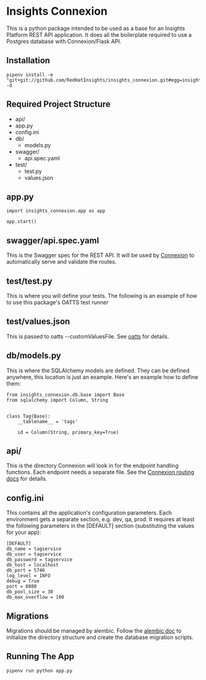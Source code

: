 Insights Connexion
===========================================

This is a python package intended to be used as a base for an Insights Platform REST API application. It does all the boilerplate required to use a Postgres database with Connexion/Flask API. 

Installation
--------------------
```
pipenv install -e "git+git://github.com/RedHatInsights/insights_connexion.git#egg=insights_connexion" -d
```

Required Project Structure
--------------------
- api/
- app.py
- config.ini
- db/
  - models.py
- swagger/ 
  - api.spec.yaml
- test/
  - test.py
  - values.json

app.py
--------------------
```
import insights_connexion.app as app

app.start()
```

swagger/api.spec.yaml
--------------------
This is the Swagger spec for the REST API. It will be used by [Connexion](https://github.com/zalando/connexion/) to automatically serve and validate the routes.

test/test.py
--------------------
This is where you will define your tests. The following is an example of how to use this package's OATTS test runner


test/values.json
--------------------
This is passed to oatts --customValuesFile. See [oatts](https://github.com/google/oatts) for details.

db/models.py
--------------------
This is where the SQLAlchemy models are defined. They can be defined anywhere, this location is just an example. Here's an example how to define them:

```
from insights_connexion.db.base import Base
from sqlalchemy import Column, String


class Tag(Base):
    __tablename__ = 'tags'

    id = Column(String, primary_key=True)
```

api/
--------------------
This is the directory Connexion will look in for the endpoint handling functions. Each endpoint needs a separate file. See the [Connexion routing docs](https://connexion.readthedocs.io/en/latest/routing.html) for details.

config.ini
--------------------
This contains all the application's configuration parameters. Each environment gets a separate section, e.g. dev, qa, prod. It requires at least the following parameters in the [DEFAULT] section (substituting the values for your app):
```
[DEFAULT]
db_name = tagservice
db_user = tagservice
db_password = tagservice
db_host = localhost
db_port = 5746
log_level = INFO
debug = True
port = 8080
db_pool_size = 30
db_max_overflow = 100

```

Migrations
--------------------
Migrations should be managed by alembic. Follow the [alembic doc](https://alembic.zzzcomputing.com/en/latest/tutorial.html#the-migration-environment) to initialize the directory structure and create the database migration scripts.

Running The App
--------------------
`pipenv run python app.py`
